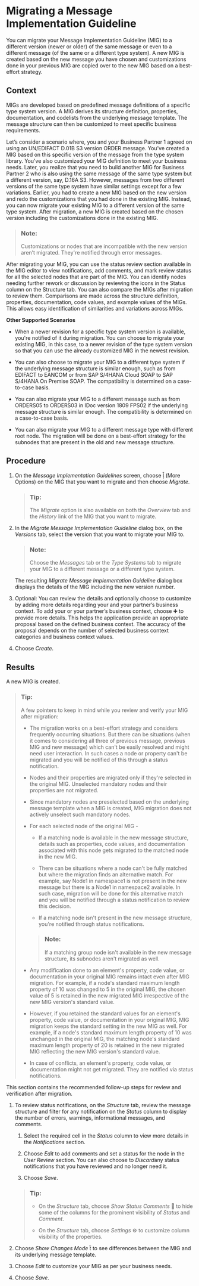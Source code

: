 <!-- loioa9b12f33ecee41fd90b90f41013fb465 -->

<link rel="stylesheet" type="text/css" href="../css/sap-icons.css"/>

# Migrating a Message Implementation Guideline

You can migrate your Message Implementation Guideline \(MIG\) to a different version \(newer or older\) of the same message or even to a different message \(of the same or a different type system\). A new MIG is created based on the new message you have chosen and customizations done in your previous MIG are copied over to the new MIG based on a best-effort strategy.



## Context

MIGs are developed based on predefined message definitions of a specific type system version. A MIG derives its structure definition, properties, documentation, and codelists from the underlying message template. The message structure can then be customized to meet specific business requirements.

Let’s consider a scenario where, you and your Business Partner 1 agreed on using an UN/EDIFACT D.01B S3 version ORDER message. You've created a MIG based on this specific version of the message from the type system library. You've also customized your MIG definition to meet your business needs. Later, you realize that you need to build another MIG for Business Partner 2 who is also using the same message of the same type system but a different version, say, D.16A S3. However, messages from two different versions of the same type system have similar settings except for a few variations. Earlier, you had to create a new MIG based on the new version and redo the customizations that you had done in the existing MIG. Instead, you can now migrate your existing MIG to a different version of the same type system. After migration, a new MIG is created based on the chosen version including the customizations done in the existing MIG.

> ### Note:  
> Customizations or nodes that are incompatible with the new version aren’t migrated. They're notified through error messages.

After migrating your MIG, you can use the status review section available in the MIG editor to view notifications, add comments, and mark review status for all the selected nodes that are part of the MIG. You can identify nodes needing further rework or discussion by reviewing the icons in the Status column on the Structure tab. You can also compare the MIGs after migration to review them. Comparisons are made across the structure definition, properties, documentation, code values, and example values of the MIGs. This allows easy identification of similarities and variations across MIGs.

**Other Supported Scenarios**

-   When a newer revision for a specific type system version is available, you're notified of it during migration. You can choose to migrate your existing MIG, in this case, to a newer revision of the type system version so that you can use the already customized MIG in the newest revision.

-   You can also choose to migrate your MIG to a different type system if the underlying message structure is similar enough, such as from EDIFACT to EANCOM or from SAP S/4HANA Cloud SOAP to SAP S/4HANA On Premise SOAP. The compatibility is determined on a case-to-case basis.

-   You can also migrate your MIG to a different message such as from ORDERS05 to ORDERS03 in IDoc version 1809 FPS02 if the underlying message structure is similar enough. The compatibility is determined on a case-to-case basis.

-   You can also migrate your MIG to a different message type with different root node. The migration will be done on a best-effort strategy for the subnodes that are present in the old and new message structure.



## Procedure

1.  On the *Message Implementation Guidelines* screen, choose <span class="SAP-icons"></span> \(More Options\) on the MIG that you want to migrate and then choose *Migrate*.

    > ### Tip:  
    > The *Migrate* option is also available on both the *Overview* tab and the *History* link of the MIG that you want to migrate.

2.  In the *Migrate Message Implementation Guideline* dialog box, on the *Versions* tab, select the version that you want to migrate your MIG to.

    > ### Note:  
    > Choose the *Messages* tab or the *Type Systems* tab to migrate your MIG to a different message or a different type system.

    The resulting *Migrate Message Implementation Guideline* dialog box displays the details of the MIG including the new version number.

3.  Optional: You can review the details and optionally choose to customize by adding more details regarding your and your partner’s business context. To add your or your partner’s business context, choose :heavy_plus_sign: to provide more details. This helps the application provide an appropriate proposal based on the defined business context. The accuracy of the proposal depends on the number of selected business context categories and business context values.

4.  Choose *Create*.




<a name="loioa9b12f33ecee41fd90b90f41013fb465__result_zrc_dc1_lpb"/>

## Results

A new MIG is created.

> ### Tip:  
> A few pointers to keep in mind while you review and verify your MIG after migration:
> 
> -   The migration works on a best-effort strategy and considers frequently occurring situations. But there can be situations \(when it comes to considering all three of previous message, previous MIG and new message\) which can't be easily resolved and might need user interaction. In such cases a node or property can't be migrated and you will be notified of this through a status notification.
> -   Nodes and their properties are migrated only if they're selected in the original MIG. Unselected mandatory nodes and their properties are not migrated.
> 
> -   Since mandatory nodes are preselected based on the underlying message template when a MIG is created, MIG migration does not actively unselect such mandatory nodes.
> -   For each selected node of the original MIG -
> 
>     -   If a matching node is available in the new message structure, details such as properties, code values, and documentation associated with this node gets migrated to the matched node in the new MIG.
> 
>     -   There can be situations where a node can't be fully matched but where the migration finds an alternative match. For example, say Node1 in namespace1 is not present in the new message but there is a Node1 in namespace2 available. In such case, migration will be done for this alternative match and you will be notified through a status notification to review this decision.
>     -   If a matching node isn't present in the new message structure, you're notified through status notifications.
> 
>     > ### Note:  
>     > If a matching group node isn't available in the new message structure, its subnodes aren't migrated as well.
> 
> -   Any modification done to an element's property, code value, or documentation in your original MIG remains intact even after MIG migration. For example, if a node's standard maximum length property of 10 was changed to 5 in the original MIG, the chosen value of 5 is retained in the new migrated MIG irrespective of the new MIG version's standard value.
> -   However, if you retained the standard values for an element's property, code value, or documentation in your original MIG, MIG migration keeps the standard setting in the new MIG as well. For example, if a node's standard maximum length property of 10 was unchanged in the original MIG, the matching node's standard maximum length property of 20 is retained in the new migrated MIG reflecting the new MIG version's standard value.
> -   In case of conflicts, an element's property, code value, or documentation might not get migrated. They are notified via status notifications.

This section contains the recommended follow-up steps for review and verification after migration.

1.  To review status notifications, on the *Structure* tab, review the message structure and filter for any notification on the *Status* column to display the number of errors, warnings, informational messages, and comments.

    1.  Select the required cell in the *Status* column to view more details in the *Notifications* section.

    2.  Choose *Edit* to add comments and set a status for the node in the *User Review* section. You can also choose to *Discard*any status notifications that you have reviewed and no longer need it.

    3.  Choose *Save*.


    > ### Tip:  
    > -   On the *Structure* tab, choose *Show Status Comments* <span class="SAP-icons"></span> to hide some of the columns for the prominent visibility of *Status* and *Comment*.
    > 
    > -   On the *Structure* tab, choose *Settings* :gear: to customize column visibility of the properties.

2.  Choose *Show Changes Mode* <span class="SAP-icons"></span> to see differences between the MIG and its underlying message template.

3.  Choose *Edit* to customize your MIG as per your business needs.

4.  Choose *Save*.


